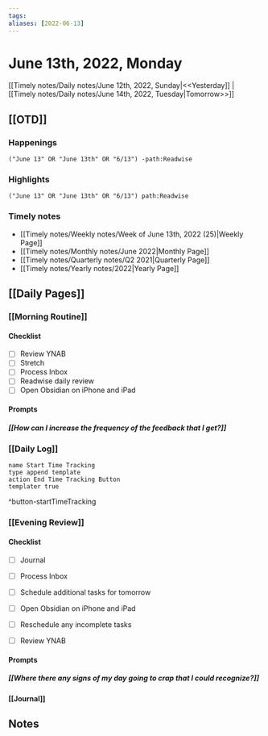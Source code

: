 ```yaml
---
tags:
aliases: [2022-06-13]
---
```


# June 13th, 2022, Monday

[[Timely notes/Daily notes/June 12th, 2022, Sunday|<<Yesterday]] | [[Timely notes/Daily notes/June 14th, 2022, Tuesday|Tomorrow>>]]

## [[OTD]]

### Happenings

```query
("June 13" OR "June 13th" OR "6/13") -path:Readwise
```

### Highlights

```query
("June 13" OR "June 13th" OR "6/13") path:Readwise
```

### Timely notes
- [[Timely notes/Weekly notes/Week of June 13th, 2022 (25)|Weekly Page]]
- [[Timely notes/Monthly notes/June 2022|Monthly Page]]
- [[Timely notes/Quarterly notes/Q2 2021|Quarterly Page]]
- [[Timely notes/Yearly notes/2022|Yearly Page]]

## [[Daily Pages]]

### [[Morning Routine]]

#### Checklist

- [ ] Review YNAB
- [ ] Stretch
- [ ] Process Inbox
- [ ] Readwise daily review
- [ ] Open Obsidian on iPhone and iPad

#### Prompts

##### [[How can I increase the frequency of the feedback that I get?]]

### [[Daily Log]]

```button
name Start Time Tracking
type append template
action End Time Tracking Button
templater true
```
^button-startTimeTracking

### [[Evening Review]]

#### Checklist

- [ ] Journal
- [ ] Process Inbox
- [ ] Schedule additional tasks for tomorrow
- [ ] Open Obsidian on iPhone and iPad
- [ ] Reschedule any incomplete tasks
- [ ] Review YNAB


#### Prompts

##### [[Where there any signs of my day going to crap that I could recognize?]]

#### [[Journal]]

## Notes
